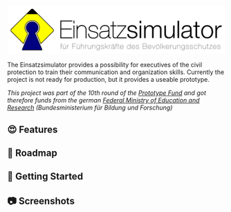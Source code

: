 ![Logo Einsatzsimulator](docs/einsatzsimulator-logo.svg)

The Einsatzsimulator provides a possibility for executives of the civil
protection to train their communication and organization skills. Currently the
project is not ready for production, but it provides a useable prototype.

*This project was part of the 10th round of the [Prototype Fund][ptf] and got
therefore funds from the german [Federal Ministry of Education and
Research][bmbf] (Bundesministerium für Bildung und Forschung)*

## :heart_eyes: Features

## :handbag: Roadmap

## :rocket: Getting Started

## :camera: Screenshots

[ptf]: https://prototypefund.de/
[bmbf]: https://www.bmbf.de/